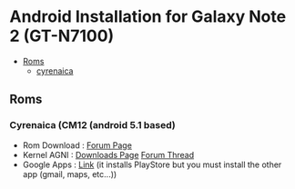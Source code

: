 # Android Installation for Galaxy Note 2 (GT-N7100)

<!-- START doctoc generated TOC please keep comment here to allow auto update -->
<!-- DON'T EDIT THIS SECTION, INSTEAD RE-RUN doctoc TO UPDATE -->


- [Roms](#roms)
  - [cyrenaica](#cyrenaica)

<!-- END doctoc generated TOC please keep comment here to allow auto update -->

## Roms 
### Cyrenaica (CM12 (android 5.1 based)
* Rom Download : [Forum Page](http://forum.xda-developers.com/galaxy-note-2/development/rom-cyrenaica-rom-advanced-edition-t3124745)
* Kernel AGNI : [Downloads Page](http://forum.xda-developers.com/devdb/project/?id=2505#downloads) [Forum Thread](http://forum.xda-developers.com/showthread.php?t=2231374)
* Google Apps : [Link](http://androidxda.net/gapps/) (it installs PlayStore but you must install the other app (gmail, maps, etc...))